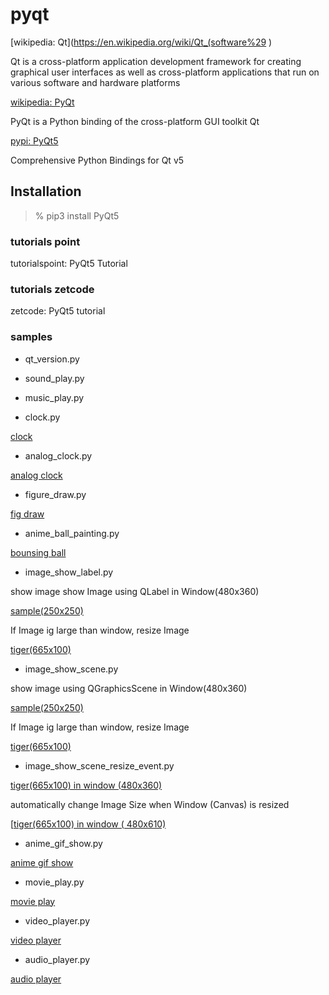 pyqt
===============

[wikipedia: Qt](https://en.wikipedia.org/wiki/Qt_(software%29 )

Qt  is a cross-platform application development framework for creating graphical user interfaces 
as well as cross-platform applications that run on various software and hardware platforms

[wikipedia: PyQt](https://en.wikipedia.org/wiki/PyQt)

PyQt is a Python binding of the cross-platform GUI toolkit Qt

[pypi: PyQt5](https://pypi.org/project/PyQt5/)

Comprehensive Python Bindings for Qt v5

## Installation

> % pip3 install PyQt5

### tutorials point

tutorialspoint: PyQt5 Tutorial  

### tutorials  zetcode

zetcode: PyQt5 tutorial  

### samples

- qt_version.py  

- sound_play.py  

- music_play.py  

- clock.py

 [clock](https://github.com//ohwada/MAC_cpp_Samples/tree/master/MAC_Python_Samples/screenshots/qt_clock.png)

- analog_clock.py  

 [analog clock](https://github.com//ohwada/MAC_cpp_Samples/tree/master/MAC_Python_Samples/screenshots/qt_analog_clock.png)

- figure_draw.py

 [fig draw](https://github.com//ohwada/MAC_cpp_Samples/tree/master/MAC_Python_Samples/result/qt_figure_draw.png)

- anime_ball_painting.py

 [bounsing ball](https://github.com//ohwada/MAC_cpp_Samples/tree/master/MAC_Python_Samples/result/qt_anime_ball.png)

- image_show_label.py  

show image show Image using QLabel in Window(480x360)

 [sample(250x250)](https://github.com//ohwada/MAC_cpp_Samples/tree/master/MAC_Python_Samples/screenshots/qt_image_show_label_sample.png)  

If Image ig large than window, resize Image

 [tiger(665x100)](https://github.com//ohwada/MAC_cpp_Samples/tree/master/MAC_Python_Samples/screenshots/qt_image_show_label_tiger.png)  

- image_show_scene.py  

show image  using QGraphicsScene in Window(480x360)

 [sample(250x250)](https://github.com//ohwada/MAC_cpp_Samples/tree/master/MAC_Python_Samples/screenshots/qt_image_show_scene_sample.png)  

If Image ig large than window, resize Image

 [tiger(665x100)](https://github.com//ohwada/MAC_cpp_Samples/tree/master/MAC_Python_Samples/screenshots/qt_image_show_scene_tiger.png)  

- image_show_scene_resize_event.py

 [tiger(665x100)  in window (480x360) ](https://github.com//ohwada/MAC_cpp_Samples/tree/master/MAC_Python_Samples/screenshots/qt_image_show_scene_resize_event_tiger_360.png)  

automatically change Image Size when Window  (Canvas) is resized  

 [[tiger(665x100)  in window ( 480x610) ](https://github.com//ohwada/MAC_cpp_Samples/tree/master/MAC_Python_Samples/screenshots/qt_image_show_scene_resize_event_tiger_610.png)  

- anime_gif_show.py  

 [anime gif show](https://github.com//ohwada/MAC_cpp_Samples/tree/master/MAC_Python_Samples/screenshots/qt_anime_gif_show.png)  

- movie_play.py  

 [movie play](https://github.com//ohwada/MAC_cpp_Samples/tree/master/MAC_Python_Samples/screenshots/qt_movie_play.png)  
 
- video_player.py  

 [video player](https://github.com//ohwada/MAC_cpp_Samples/tree/master/MAC_Python_Samples/screenshots/qt_video_player.png)  

- audio_player.py  

 [audio player](https://github.com//ohwada/MAC_cpp_Samples/tree/master/MAC_Python_Samples/screenshots/qt_audio_player.png)  


